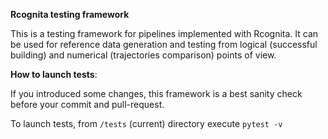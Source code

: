 **Rcognita testing framework**

This is a testing framework for pipelines implemented with Rcognita. It can be used for reference data generation and testing from logical (successful building) and numerical (trajectories comparison) points of view.

__How to launch tests__:

If you introduced some changes, this framework is a best sanity check before your commit and pull-request.

To launch tests, from `/tests` (current) directory execute `pytest -v`
